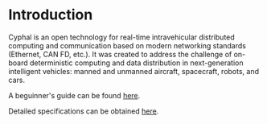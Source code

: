 # Introduction

Cyphal is an open technology for real-time intravehicular distributed computing and communication based
on modern networking standards (Ethernet, CAN FD, etc.). It was created to address the challenge of
on-board deterministic computing and data distribution in next-generation intelligent vehicles: manned and
unmanned aircraft, spacecraft, robots, and cars.

A beguinner's guide can be found [here](https://opencyphal.org/guide).

Detailed specifications can be obtained [here](https://opencyphal.org/specification).